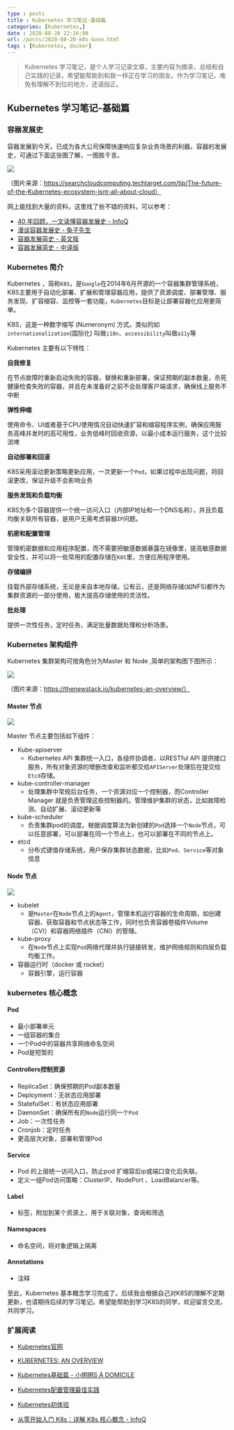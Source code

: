 ```yaml
---
type : posts
title : Kubernetes 学习笔记-基础篇
categories: [Kubernetes,] 
date : 2020-08-20 22:26:00
url: /posts/2020-08-20-k8s-base.html 
tags : [Kubernetes, docker]
---
```


> Kubernetes 学习笔记，是个人学习记录文章，主要内容为摘录、总结和自己实践的记录，希望能帮助到和我一样正在学习的朋友。作为学习笔记，难免有理解不到位的地方，还请指正。

## Kubernetes 学习笔记-基础篇

### 容器发展史

容器发展到今天，已成为各大公司保障快速响应复杂业务场景的利器。容器的发展史，可通过下面这张图了解，一图胜千言。

![](https://gitee.com/pylixm/picture/raw/master/2020-8-28/1598610145413-itops-history_of_containers.png)

（图片来源：https://searchcloudcomputing.techtarget.com/tip/The-future-of-the-Kubernetes-ecosystem-isnt-all-about-cloud）

网上能找到大量的资料，这里找了些不错的资料，可以参考：

- [40 年回顾，一文读懂容器发展史 - InfoQ](https://www.infoq.cn/article/SS6SItkLGoLExQP4uMr5)
- [漫谈容器发展史 - 兔子先生](https://liupzmin.com/2019/11/06/docker/container-chat/)
- [容器发展简史 - 英文版](https://medium.com/faun/the-missing-introduction-to-containerization-de1fbb73efc5)
- [容器发展简史 - 中译版](http://dockone.io/article/8832)

### Kubernetes 简介

Kubernetes ，简称`K8S`，是`Google`在2014年6月开源的一个容器集群管理系统，K8S主要用于自动化部署、扩展和管理容器应用，提供了资源调度、部署管理、服务发现、扩容缩容、监控等一套功能，`Kubernetes`目标是让部署容器化应用更简单。

K8S，这是一种数字缩写 (Numeronym) 方式。类似的如`internationalization`(国际化) 叫做`i18n`、`accessibility`叫做`a11y`等

Kubernetes 主要有以下特性：

**自我修复**

在节点故障时重新启动失败的容器，替换和重新部署，保证预期的副本数量，杀死健康检查失败的容器，并且在未准备好之前不会处理客户端请求，确保线上服务不中断

**弹性伸缩**

使用命令、UI或者基于CPU使用情况自动快速扩容和缩容程序实例，确保应用服务高峰并发时的高可用性，业务低峰时回收资源，以最小成本运行服务，这个比较流啤

**自动部署和回滚**

K8S采用滚动更新策略更新应用，一次更新一个`Pod`，如果过程中出现问题，将回滚更改，保证升级不会影响业务

**服务发现和负载均衡**

K8S为多个容器提供一个统一访问入口（内部IP地址和一个DNS名称），并且负载均衡关联所有容器，是用户无需考虑容器`IP`问题。

**机密和配置管理**

管理机密数据和应用程序配置，而不需要把敏感数据暴露在镜像里，提高敏感数据安全性，并可以将一些常用的配置存储在`K8S`里，方便应用程序使用。

**存储编排**

挂载外部存储系统，无论是来自本地存储，公有云，还是网络存储(如NFS)都作为集群资源的一部分使用，极大提高存储使用的灵活性。

**批处理**

提供一次性任务，定时任务，满足批量数据处理和分析场景。

### Kubernetes 架构组件

Kubernetes 集群架构可按角色分为Master 和 Node ,简单的架构图下图所示：

![](https://gitee.com/pylixm/picture/raw/master/2020-8-31/1598861072373-Chart_02_Kubernetes-Architecture.png)

（图片来源：https://thenewstack.io/kubernetes-an-overview/）

#### Master 节点

![](https://gitee.com/pylixm/picture/raw/master/2020-8-31/1598861072375-Chart_03_Kubernetes-Master.png)

Master 节点主要包括如下组件：

- Kube-apiserver 
  - Kubernetes API 集群统一入口，各组件协调者，以RESTful API 提供接口服务，所有对象资源的增删改查和监听都交给`APIServer`处理后在提交给`Etcd`存储。
- kube-controller-manager
  - 处理集群中常规后台任务，一个资源对应一个控制器，而Controller Manager 就是负责管理这些控制器的。管理维护集群的状态，比如故障检测、自动扩展、滚动更新等
- kube-scheduler
  - 负责集群pod的调度。根据调度算法为新创建的`Pod`选择一个`Node`节点，可以任意部署，可以部署在同一个节点上，也可以部署在不同的节点上。
- etcd
  - 分布式键值存储系统，用户保存集群状态数据，比如`Pod`、`Service`等对象信息

#### Node 节点

![](https://gitee.com/pylixm/picture/raw/master/2020-8-31/1598861072377-Chart_04_Kubernetes-Node.png)

- kubelet
  - 是`Master`在`Node`节点上的`Agent`，管理本机运行容器的生命周期，如创建容器、获取容器和节点状态等工作，同时也负责容器卷插件Volume（CVI）和容器网络插件（CNI）的管理。
- kube-proxy
  - 在`Node`节点上实现`Pod`网络代理并执行链接转发，维护网络规则和四层负载均衡工作。
- 容器运行时（docker 或 rocket）
  - 容器引擎，运行容器

### kubernetes 核心概念

#### Pod

- 最小部署单元
- 一组容器的集合
- 一个Pod中的容器共享网络命名空间
- Pod是短暂的

#### Controllers控制资源

- ReplicaSet：确保预期的Pod副本数量
- Deployment：无状态应用部署
- StatefulSet：有状态应用部署
- DaenonSet：确保所有的`Node`运行同一个`Pod`
- Job：一次性任务
- Cronjob：定时任务
- 更高层次对象，部署和管理Pod

#### Service

- Pod 的上层统一访问入口，防止pod 扩缩容后ip或端口变化后失联。
- 定义一组Pod访问策略：ClusterIP、NodePort 、LoadBalancer等。

#### Label

- 标签，附加到某个资源上，用于关联对象，查询和筛选

#### Namespaces

- 命名空间，将对象逻辑上隔离

#### Annotations

- 注释

至此，Kubernetes 基本概念学习完成了。后续我会根据自己对K8S的理解不定期更新，也请期待后续的学习笔记。希望能帮助到学习K8S的同学，欢迎留言交流，共同学习。

### 扩展阅读

- [Kubernetes官网](https://kubernetes.io)

- [KUBERNETES: AN OVERVIEW](https://thenewstack.io/kubernetes-an-overview/)

- [Kubernetes基础篇 - 小明明S À DOMICILE](https://www.dongwm.com/post/use-kubernetes-1)

- [Kubernetes配置管理最佳实践](http://www.k8smeetup.com/article/VyaHa$XRm)

- [Kubernetes初体验](https://www.qikqiak.com/k8s-book/docs/14.Kubernetes%E5%88%9D%E4%BD%93%E9%AA%8C.html)

- [从零开始入门 K8s：详解 K8s 核心概念 - InfoQ](https://www.infoq.cn/article/KNMAVdo3jXs3qPKqTZBw)

  